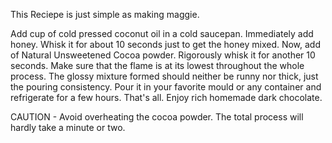 This Reciepe is just simple as making maggie.

Add cup of cold pressed coconut oil in a cold saucepan. Immediately add honey. Whisk it for about 10 seconds just to get the honey mixed. Now, add of Natural Unsweetened Cocoa powder. Rigorously whisk it for another 10 seconds. Make sure that the flame is at its lowest throughout the whole process. The glossy mixture formed should neither be runny nor thick, just the pouring consistency. Pour it in your favorite mould or any container and refrigerate for a few hours. That's all. Enjoy rich homemade dark chocolate.

CAUTION - Avoid overheating the cocoa powder. The total process will hardly take a minute or two.